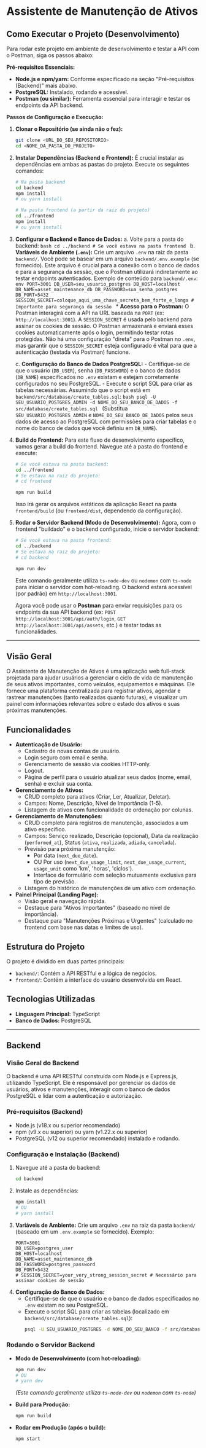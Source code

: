 # Assistente de Manutenção de Ativos

## Como Executar o Projeto (Desenvolvimento)

Para rodar este projeto em ambiente de desenvolvimento e testar a API com o Postman, siga os passos abaixo:

**Pré-requisitos Essenciais:**

- **Node.js e npm/yarn:** Conforme especificado na seção "Pré-requisitos (Backend)" mais abaixo.
- **PostgreSQL:** Instalado, rodando e acessível.
- **Postman (ou similar):** Ferramenta essencial para interagir e testar os endpoints da API backend.

**Passos de Configuração e Execução:**

1.  **Clonar o Repositório (se ainda não o fez):**

    ```bash
    git clone <URL_DO_SEU_REPOSITORIO>
    cd <NOME_DA_PASTA_DO_PROJETO>
    ```

2.  **Instalar Dependências (Backend e Frontend):**
    É crucial instalar as dependências em ambas as pastas do projeto. Execute os seguintes comandos:

    ```bash
    # Na pasta backend
    cd backend
    npm install
    # ou yarn install
    ```

    ```bash
    # Na pasta frontend (a partir da raiz do projeto)
    cd ../frontend
    npm install
    # ou yarn install
    ```

3.  **Configurar o Backend e Banco de Dados:**
    a. Volte para a pasta do backend:
    `bash
    cd ../backend # Se você estava na pasta frontend
    `
    b. **Variáveis de Ambiente (`.env`):**
    Crie um arquivo `.env` na raiz da pasta `backend/`. Você pode se basear em um arquivo `backend/.env.example` (se fornecido). Este arquivo é crucial para a conexão com o banco de dados e para a segurança da sessão, que o Postman utilizará indiretamente ao testar endpoints autenticados.
    Exemplo de conteúdo para `backend/.env`:
    `env
    PORT=3001
    DB_USER=seu_usuario_postgres
    DB_HOST=localhost
    DB_NAME=asset_maintenance_db
    DB_PASSWORD=sua_senha_postgres
    DB_PORT=5432
    SESSION_SECRET=coloque_aqui_uma_chave_secreta_bem_forte_e_longa # Importante para segurança da sessão
    ` \* **Acesso para o Postman:** O Postman interagirá com a API na URL baseada na `PORT` (ex: `http://localhost:3001`). A `SESSION_SECRET` é usada pelo backend para assinar os cookies de sessão. O Postman armazenará e enviará esses cookies automaticamente após o login, permitindo testar rotas protegidas. Não há uma configuração "direta" para o Postman no `.env`, mas garantir que o `SESSION_SECRET` esteja configurado é vital para que a autenticação (testada via Postman) funcione.

    c. **Configuração do Banco de Dados PostgreSQL:** - Certifique-se de que o usuário (`DB_USER`), senha (`DB_PASSWORD`) e o banco de dados (`DB_NAME`) especificados no `.env` existam e estejam corretamente configurados no seu PostgreSQL. - Execute o script SQL para criar as tabelas necessárias. Assumindo que o script está em `backend/src/database/create_tables.sql`:
    `bash
        psql -U SEU_USUARIO_POSTGRES_ADMIN -d NOME_DO_SEU_BANCO_DE_DADOS -f src/database/create_tables.sql
        `
    (Substitua `SEU_USUARIO_POSTGRES_ADMIN` e `NOME_DO_SEU_BANCO_DE_DADOS` pelos seus dados de acesso ao PostgreSQL com permissões para criar tabelas e o nome do banco de dados que você definiu em `DB_NAME`).

4.  **Build do Frontend:**
    Para este fluxo de desenvolvimento específico, vamos gerar a build do frontend. Navegue até a pasta do frontend e execute:

    ```bash
    # Se você estava na pasta backend:
    cd ../frontend
    # Se estava na raiz do projeto:
    # cd frontend

    npm run build
    ```

    Isso irá gerar os arquivos estáticos da aplicação React na pasta `frontend/build` (ou `frontend/dist`, dependendo da configuração).

5.  **Rodar o Servidor Backend (Modo de Desenvolvimento):**
    Agora, com o frontend "buildado" e o backend configurado, inicie o servidor backend:

    ```bash
    # Se você estava na pasta frontend:
    cd ../backend
    # Se estava na raiz do projeto:
    # cd backend

    npm run dev
    ```

    Este comando geralmente utiliza `ts-node-dev` ou `nodemon` com `ts-node` para iniciar o servidor com hot-reloading. O backend estará acessível (por padrão) em `http://localhost:3001`.

    Agora você pode usar o **Postman** para enviar requisições para os endpoints da sua API backend (ex: `POST http://localhost:3001/api/auth/login`, `GET http://localhost:3001/api/assets`, etc.) e testar todas as funcionalidades.

---

## Visão Geral

O Assistente de Manutenção de Ativos é uma aplicação web full-stack projetada para ajudar usuários a gerenciar o ciclo de vida de manutenção de seus ativos importantes, como veículos, equipamentos e máquinas. Ele fornece uma plataforma centralizada para registrar ativos, agendar e rastrear manutenções (tanto realizadas quanto futuras), e visualizar um painel com informações relevantes sobre o estado dos ativos e suas próximas manutenções.

## Funcionalidades

- **Autenticação de Usuário:**
  - Cadastro de novas contas de usuário.
  - Login seguro com email e senha.
  - Gerenciamento de sessão via cookies HTTP-only.
  - Logout.
  - Página de perfil para o usuário atualizar seus dados (nome, email, senha) e excluir sua conta.
- **Gerenciamento de Ativos:**
  - CRUD completo para ativos (Criar, Ler, Atualizar, Deletar).
  - Campos: Nome, Descrição, Nível de Importância (1-5).
  - Listagem de ativos com funcionalidade de ordenação por colunas.
- **Gerenciamento de Manutenções:**
  - CRUD completo para registros de manutenção, associados a um ativo específico.
  - Campos: Serviço realizado, Descrição (opcional), Data da realização (`performed_at`), Status (`ativa`, `realizada`, `adiada`, `cancelada`).
  - Previsão para próxima manutenção:
    - Por data (`next_due_date`).
    - OU Por uso (`next_due_usage_limit`, `next_due_usage_current`, `usage_unit` como 'km', 'horas', 'ciclos').
    - Interface de formulário com seleção mutuamente exclusiva para tipo de previsão.
  - Listagem do histórico de manutenções de um ativo com ordenação.
- **Painel Principal (Landing Page):**
  - Visão geral e navegação rápida.
  - Destaque para "Ativos Importantes" (baseado no nível de importância).
  - Destaque para "Manutenções Próximas e Urgentes" (calculado no frontend com base nas datas e limites de uso).

## Estrutura do Projeto

O projeto é dividido em duas partes principais:

- `backend/`: Contém a API RESTful e a lógica de negócios.
- `frontend/`: Contém a interface do usuário desenvolvida em React.

## Tecnologias Utilizadas

- **Linguagem Principal:** TypeScript
- **Banco de Dados:** PostgreSQL

---

## Backend

### Visão Geral do Backend

O backend é uma API RESTful construída com Node.js e Express.js, utilizando TypeScript. Ele é responsável por gerenciar os dados de usuários, ativos e manutenções, interagir com o banco de dados PostgreSQL e lidar com a autenticação e autorização.

### Pré-requisitos (Backend)

- Node.js (v18.x ou superior recomendado)
- npm (v9.x ou superior) ou yarn (v1.22.x ou superior)
- PostgreSQL (v12 ou superior recomendado) instalado e rodando.

### Configuração e Instalação (Backend)

1.  Navegue até a pasta do backend:
    ```bash
    cd backend
    ```
2.  Instale as dependências:
    ```bash
    npm install
    # OU
    # yarn install
    ```
3.  **Variáveis de Ambiente:**
    Crie um arquivo `.env` na raiz da pasta `backend/` (baseado em um `.env.example` se fornecido). Exemplo:
    ```env
    PORT=3001
    DB_USER=postgres_user
    DB_HOST=localhost
    DB_NAME=asset_maintenance_db
    DB_PASSWORD=postgres_password
    DB_PORT=5432
    # SESSION_SECRET=your_very_strong_session_secret # Necessário para assinar cookies de sessão
    ```
4.  **Configuração do Banco de Dados:**
    - Certifique-se de que o usuário e o banco de dados especificados no `.env` existam no seu PostgreSQL.
    - Execute o script SQL para criar as tabelas (localizado em `backend/src/database/create_tables.sql`):
      ```bash
      psql -U SEU_USUARIO_POSTGRES -d NOME_DO_SEU_BANCO -f src/database/create_tables.sql
      ```

### Rodando o Servidor Backend

- **Modo de Desenvolvimento (com hot-reloading):**

  ```bash
  npm run dev
  # OU
  # yarn dev
  ```

  _(Este comando geralmente utiliza `ts-node-dev` ou `nodemon` com `ts-node`)_

- **Build para Produção:**
  ```bash
  npm run build
  ```
- **Rodar em Produção (após o build):**
  ```bash
  npm start
  ```
